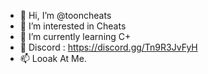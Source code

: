 - 👋 Hi, I’m @tooncheats
- 👀 I’m interested in Cheats
- 🌱 I’m currently learning C+
- 💞️ Discord : https://discord.gg/Tn9R3JvFyH
- 📫 Looak At Me.

<!---
tooncheats/tooncheats is a ✨ special ✨ repository because its `README.md` (this file) appears on your GitHub profile.
You can click the Preview link to take a look at your changes.
--->
